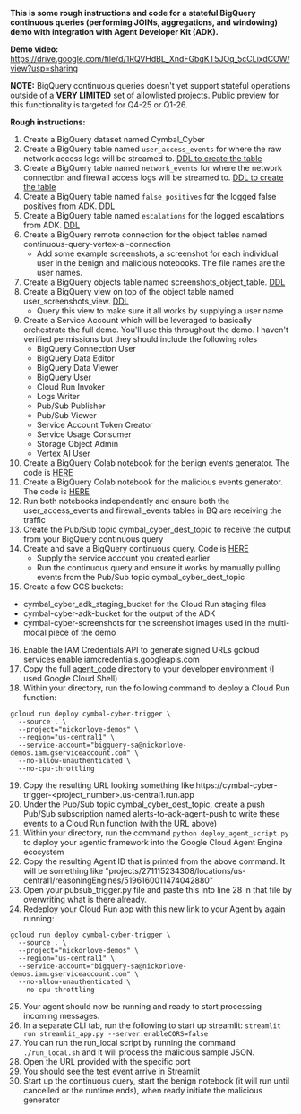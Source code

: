 **This is some rough instructions and code for a stateful BigQuery continuous queries (performing JOINs, aggregations, and windowing) demo with integration with Agent Developer Kit (ADK).**

**Demo video:** https://drive.google.com/file/d/1RQVHdBL_XndFGbqKT5JOq_5cCLixdCOW/view?usp=sharing

**NOTE:** BigQuery continuous queries doesn't yet support stateful operations outside of a **VERY LIMITED** set of allowlisted projects. Public preview for this functionality is targeted for Q4-25 or Q1-26. 

**Rough instructions:**
1. Create a BigQuery dataset named Cymbal_Cyber
2. Create a BigQuery table named `user_access_events` for where the raw network access logs will be streamed to. [DDL to create the table](https://paste.googleplex.com/5487041932558336)
3. Create a BigQuery table named `network_events` for where the network connection and firewall access logs will be streamed to. [DDL to create the table](https://paste.googleplex.com/4669948563685376)
4. Create a BigQuery table named `false_positives` for the logged false positives from ADK. [DDL](https://paste.googleplex.com/4790561718140928)
5. Create a BigQuery table named `escalations` for the logged escalations from ADK. [DDL](https://paste.googleplex.com/6624169516859392)
6. Create a BigQuery remote connection for the object tables named continuous-query-vertex-ai-connection
   - Add some example screenshots, a screenshot for each individual user in the benign and malicious notebooks. The file names are the user names.
7. Create a BigQuery objects table named screenshots_object_table. [DDL](https://paste.googleplex.com/4785895127121920)
8. Create a BigQuery view on top of the object table named user_screenshots_view. [DDL](https://paste.googleplex.com/6684533134721024)
   - Query this view to make sure it all works by supplying a user name
9. Create a Service Account which will be leveraged to basically orchestrate the full demo. You'll use this throughout the demo. I haven't verified permissions but they should include the following roles
   - BigQuery Connection User
   - BigQuery Data Editor
   - BigQuery Data Viewer
   - BigQuery User
   - Cloud Run Invoker
   - Logs Writer
   - Pub/Sub Publisher
   - Pub/Sub Viewer
   - Service Account Token Creator
   - Service Usage Consumer
   - Storage Object Admin
   - Vertex AI User
10. Create a BigQuery Colab notebook for the benign events generator. The code is [HERE](https://paste.googleplex.com/5865336914182144)    
11. Create a BigQuery Colab notebook for the malicious events generator. The code is [HERE](https://paste.googleplex.com/5930999984816128)
12. Run both notebooks independently and ensure both the user_access_events and firewall_events tables in BQ are receiving the traffic 
13. Create the Pub/Sub topic cymbal_cyber_dest_topic to receive the output from your BigQuery continuous query
14. Create and save a BigQuery continuous query. Code is [HERE](https://paste.googleplex.com/6423058818662400)
    - Supply the service account you created earlier
    - Run the continuous query and ensure it works by manually pulling events from the Pub/Sub topic cymbal_cyber_dest_topic
15. Create a few GCS buckets:
  -  cymbal_cyber_adk_staging_bucket for the Cloud Run staging files
  -  cymbal-cyber-adk-bucket for the output of the ADK
  -  cymbal-cyber-screenshots for the screenshot images used in the multi-modal piece of the demo
16. Enable the IAM Credentials API to generate signed URLs gcloud services enable iamcredentials.googleapis.com
17. Copy the full [agent_code](https://github.com/norlove/BigQuery-Continuous-Queries-ADK-Network-Security-Demo/tree/main/agent_code) directory to your developer environment (I used Google Cloud Shell)
18. Within your directory, run the following command to deploy a Cloud Run function:
   ```
   gcloud run deploy cymbal-cyber-trigger \
     --source . \
     --project="nickorlove-demos" \
     --region="us-central1" \
     --service-account="bigquery-sa@nickorlove-demos.iam.gserviceaccount.com" \
     --no-allow-unauthenticated \
     --no-cpu-throttling
   ```
19. Copy the resulting URL looking something like https://cymbal-cyber-trigger-<project_number>.us-central1.run.app
20. Under the Pub/Sub topic cymbal_cyber_dest_topic, create a push Pub/Sub subscription named alerts-to-adk-agent-push to write these events to a Cloud Run function (with the URL above)
21. Within your directory, run the command ```python deploy_agent_script.py``` to deploy your agentic framework into the Google Cloud Agent Engine ecosystem
22. Copy the resulting Agent ID that is printed from the above command. It will be something like "projects/271115234308/locations/us-central1/reasoningEngines/5196160011474042880"
23. Open your pubsub_trigger.py file and paste this into line 28 in that file by overwriting what is there already.
24. Redeploy your Cloud Run app with this new link to your Agent by again running:
   ```
   gcloud run deploy cymbal-cyber-trigger \
     --source . \
     --project="nickorlove-demos" \
     --region="us-central1" \
     --service-account="bigquery-sa@nickorlove-demos.iam.gserviceaccount.com" \
     --no-allow-unauthenticated \
     --no-cpu-throttling
   ```
25. Your agent should now be running and ready to start processing incoming messages.
26. In a separate CLI tab, run the following to start up streamlit:
   ```streamlit run streamlit_app.py --server.enableCORS=false```
27. You can run the run_local script by running the command ```./run_local.sh``` and it will process the malicious sample JSON.
28. Open the URL provided with the specific port
29. You should see the test event arrive in Streamlit
30. Start up the continuous query, start the benign notebook (it will run until cancelled or the runtime ends), when ready initiate the malicious generator





